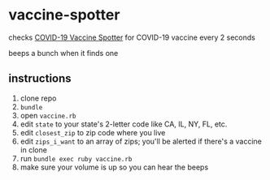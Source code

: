 # vaccine-spotter

checks [COVID-19 Vaccine Spotter](https://www.vaccinespotter.org) for COVID-19 vaccine every 2 seconds

beeps a bunch when it finds one

## instructions

1. clone repo
2. `bundle`
3. open `vaccine.rb`
4. edit `state` to your state's 2-letter code like CA, IL, NY, FL, etc.
5. edit `closest_zip` to zip code where you live
6. edit `zips_i_want` to an array of zips; you'll be alerted if there's a vaccine in clone
7. run `bundle exec ruby vaccine.rb`
8. make sure your volume is up so you can hear the beeps

